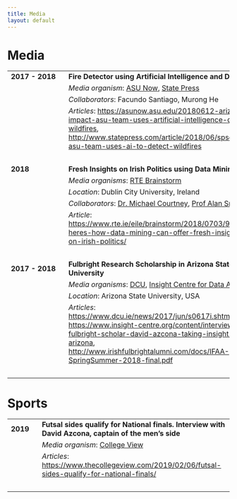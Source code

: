 ```yaml
---
title: Media
layout: default
---
```

# Media
|||
|---|---|
| <div style="display: inline-block;white-space: nowrap;">**2017 - 2018**&nbsp;&nbsp;&nbsp;</div> | **Fire Detector using Artificial Intelligence and Drones** |
|| *Media organism*: [ASU Now][asu_now], [State Press][state_press] |
|| *Collaborators*: Facundo Santiago, Murong He |
|| *Articles*: https://asunow.asu.edu/20180612-arizona-impact-asu-team-uses-artificial-intelligence-detect-wildfires, <br/>http://www.statepress.com/article/2018/06/spscience-asu-team-uses-ai-to-detect-wildfires |
| &nbsp; ||
| **2018** | **Fresh Insights on Irish Politics using Data Mining** |
|| *Media organisms*: [RTE Brainstorm][brainstorm] |
|| *Location*: Dublin City University, Ireland |
|| *Collaborators*: [Dr. Michael Courtney](https://twitter.com/DrMCourtney), [Prof Alan Smeaton](https://twitter.com/asmeaton) |
|| *Article*: https://www.rte.ie/eile/brainstorm/2018/0703/975980-heres-how-data-mining-can-offer-fresh-insights-on-irish-politics/ |
| &nbsp; ||
| **2017 - 2018** | **Fulbright Research Scholarship in Arizona State University** |
|| *Media organisms*: [DCU][dcu], [Insight Centre for Data Analytics][insight] |
|| *Location*: Arizona State University, USA |
|| *Articles*: https://www.dcu.ie/news/2017/jun/s0617i.shtml, <br/>https://www.insight-centre.org/content/interview-fulbright-scholar-david-azcona-taking-insight-arizona, <br/>http://www.irishfulbrightalumni.com/docs/IFAA-SpringSummer-2018-final.pdf |
| &nbsp; ||

# Sports
|||
|---|---|
| <div style="display: inline-block;white-space: nowrap;">**2019**&nbsp;&nbsp;&nbsp;</div> | **Futsal sides qualify for National finals. Interview with David Azcona, captain of the men’s side** |
|| *Media organism*: [College View](https://www.thecollegeview.com) |
|| *Articles*: https://www.thecollegeview.com/2019/02/06/futsal-sides-qualify-for-national-finals/ |
| &nbsp; ||

[asu_now]: https://asunow.asu.edu/
[state_press]: http://www.statepress.com/
[brainstorm]: https://www.rte.ie/eile/brainstorm/
[dcu]: https://www.dcu.ie/
[insight]: https://www.insight-centre.org
